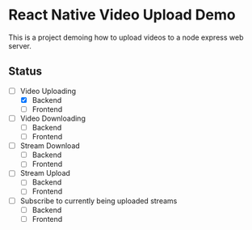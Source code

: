 # React Native Video Upload Demo

This is a project demoing how to upload videos to a node express web server.

## Status

- [ ] Video Uploading
  - [x] Backend
  - [ ] Frontend
- [ ] Video Downloading
  - [ ] Backend
  - [ ] Frontend
- [ ] Stream Download
  - [ ] Backend
  - [ ] Frontend
- [ ] Stream Upload
  - [ ] Backend
  - [ ] Frontend
- [ ] Subscribe to currently being uploaded streams
  - [ ] Backend
  - [ ] Frontend
